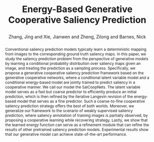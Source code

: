 ---
layout: pub
type: article
key: SalCoopNets
title: >
    Energy-Based Generative Cooperative Saliency Prediction
author: Zhang, Jing and Xie, Jianwen and Zheng, Zilong and Barnes, Nick 
arxiv: 2106.13389
abbr: AAAI'22
# journal: The Thirty-Sixth AAAI Conference on Artificial Intelligence (AAAI)
journal: AAAI
year: 2022
award: Oral
selected: false
code: https://github.com/JingZhang617/SalCoopNets
abstract: >
    Conventional saliency prediction models typically learn
    a deterministic mapping from images to the corresponding
    ground truth saliency maps. In this paper, we study the
    saliency prediction problem from the perspective of generative models by learning a conditional probability distribution over saliency maps given an image, and treating the prediction as a sampling process. Specifically,
    we propose a generative cooperative saliency prediction
    framework based on the generative cooperative networks,
    where a conditional latent variable model and a conditional energy-based model are jointly trained to predict
    saliency in a cooperative manner. We call our model the
    SalCoopNets. The latent variable model serves as a fast
    but coarse predictor to efficiently produce an initial prediction, which is then refined by the iterative Langevin revision of the energy-based model that serves as a fine predictor. Such a coarse-to-fine cooperative saliency prediction strategy offers the best of both worlds. Moreover, we
    generalize our framework to the scenario of weakly supervised saliency prediction, where saliency annotation of
    training images is partially observed, by proposing a cooperative learning while recovering strategy. Lastly, we
    show that the learned energy function can serve as a refinement module that can refine the results of other pretrained saliency prediction models. Experimental results
    show that our generative model can achieve state-of-the-art
    performance.
bibtex: >
    @article{zhang2022energy,
        title = {Energy-Based Generative Cooperative Saliency Prediction},
        author = {Zhang, Jing and Xie, Jianwen and Zheng, Zilong and Barnes, Nick},
        journal={The Thirty-Sixth AAAI Conference on Artificial Intelligence (AAAI)},
        year = {2022}
    }
---